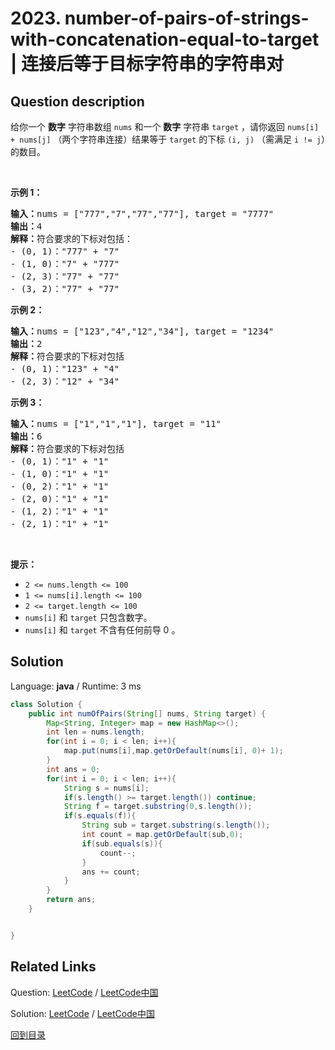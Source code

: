 ﻿# 2023. number-of-pairs-of-strings-with-concatenation-equal-to-target | 连接后等于目标字符串的字符串对

## Question description

<!--If you want to use the English description, use <p>Given an array of <strong>digit</strong> strings <code>nums</code> and a <strong>digit</strong> string <code>target</code>, return <em>the number of pairs of indices </em><code>(i, j)</code><em> (where </em><code>i != j</code><em>) such that the <strong>concatenation</strong> of </em><code>nums[i] + nums[j]</code><em> equals </em><code>target</code>.</p>

<p>&nbsp;</p>
<p><strong>Example 1:</strong></p>

<pre>
<strong>Input:</strong> nums = [&quot;777&quot;,&quot;7&quot;,&quot;77&quot;,&quot;77&quot;], target = &quot;7777&quot;
<strong>Output:</strong> 4
<strong>Explanation:</strong> Valid pairs are:
- (0, 1): &quot;777&quot; + &quot;7&quot;
- (1, 0): &quot;7&quot; + &quot;777&quot;
- (2, 3): &quot;77&quot; + &quot;77&quot;
- (3, 2): &quot;77&quot; + &quot;77&quot;
</pre>

<p><strong>Example 2:</strong></p>

<pre>
<strong>Input:</strong> nums = [&quot;123&quot;,&quot;4&quot;,&quot;12&quot;,&quot;34&quot;], target = &quot;1234&quot;
<strong>Output:</strong> 2
<strong>Explanation:</strong> Valid pairs are:
- (0, 1): &quot;123&quot; + &quot;4&quot;
- (2, 3): &quot;12&quot; + &quot;34&quot;
</pre>

<p><strong>Example 3:</strong></p>

<pre>
<strong>Input:</strong> nums = [&quot;1&quot;,&quot;1&quot;,&quot;1&quot;], target = &quot;11&quot;
<strong>Output:</strong> 6
<strong>Explanation:</strong> Valid pairs are:
- (0, 1): &quot;1&quot; + &quot;1&quot;
- (1, 0): &quot;1&quot; + &quot;1&quot;
- (0, 2): &quot;1&quot; + &quot;1&quot;
- (2, 0): &quot;1&quot; + &quot;1&quot;
- (1, 2): &quot;1&quot; + &quot;1&quot;
- (2, 1): &quot;1&quot; + &quot;1&quot;
</pre>

<p>&nbsp;</p>
<p><strong>Constraints:</strong></p>

<ul>
	<li><code>2 &lt;= nums.length &lt;= 100</code></li>
	<li><code>1 &lt;= nums[i].length &lt;= 100</code></li>
	<li><code>2 &lt;= target.length &lt;= 100</code></li>
	<li><code>nums[i]</code> and <code>target</code> consist of digits.</li>
	<li><code>nums[i]</code> and <code>target</code> do not have leading zeros.</li>
</ul>
 instead-->
<p>给你一个 <strong>数字</strong>&nbsp;字符串数组 <code>nums</code>&nbsp;和一个 <strong>数字</strong>&nbsp;字符串 <code>target</code>&nbsp;，请你返回 <code>nums[i] + nums[j]</code>&nbsp;（两个字符串连接）结果等于 <code>target</code>&nbsp;的下标 <code>(i, j)</code>&nbsp;（需满足 <code>i != j</code>）的数目。</p>

<p>&nbsp;</p>

<p><strong>示例 1：</strong></p>

<pre><b>输入：</b>nums = ["777","7","77","77"], target = "7777"
<b>输出：</b>4
<b>解释：</b>符合要求的下标对包括：
- (0, 1)："777" + "7"
- (1, 0)："7" + "777"
- (2, 3)："77" + "77"
- (3, 2)："77" + "77"
</pre>

<p><strong>示例 2：</strong></p>

<pre><b>输入：</b>nums = ["123","4","12","34"], target = "1234"
<b>输出：</b>2
<b>解释：</b>符合要求的下标对包括
- (0, 1)："123" + "4"
- (2, 3)："12" + "34"
</pre>

<p><strong>示例 3：</strong></p>

<pre><b>输入：</b>nums = ["1","1","1"], target = "11"
<b>输出：</b>6
<b>解释：</b>符合要求的下标对包括
- (0, 1)："1" + "1"
- (1, 0)："1" + "1"
- (0, 2)："1" + "1"
- (2, 0)："1" + "1"
- (1, 2)："1" + "1"
- (2, 1)："1" + "1"
</pre>

<p>&nbsp;</p>

<p><strong>提示：</strong></p>

<ul>
	<li><code>2 &lt;= nums.length &lt;= 100</code></li>
	<li><code>1 &lt;= nums[i].length &lt;= 100</code></li>
	<li><code>2 &lt;= target.length &lt;= 100</code></li>
	<li><code>nums[i]</code>&nbsp;和&nbsp;<code>target</code>&nbsp;只包含数字。</li>
	<li><code>nums[i]</code>&nbsp;和&nbsp;<code>target</code>&nbsp;不含有任何前导 0 。</li>
</ul>




## Solution

Language: **java**  /  Runtime: 3 ms

```java
class Solution {
    public int numOfPairs(String[] nums, String target) {
        Map<String, Integer> map = new HashMap<>();
        int len = nums.length;
        for(int i = 0; i < len; i++){
            map.put(nums[i],map.getOrDefault(nums[i], 0)+ 1);
        }
        int ans = 0;
        for(int i = 0; i < len; i++){
            String s = nums[i];
            if(s.length() >= target.length()) continue;
            String f = target.substring(0,s.length());
            if(s.equals(f)){
                String sub = target.substring(s.length());
                int count = map.getOrDefault(sub,0);
                if(sub.equals(s)){
                    count--;
                }
                ans += count;
            }
        }
        return ans;
    }


}
```



## Related Links

Question: [LeetCode](https://leetcode.com/problems/number-of-pairs-of-strings-with-concatenation-equal-to-target/description/)  /  [LeetCode中国](https://leetcode-cn.com/problems/number-of-pairs-of-strings-with-concatenation-equal-to-target/description/)

Solution: [LeetCode](https://leetcode.com/articles/number-of-pairs-of-strings-with-concatenation-equal-to-target/)  /  [LeetCode中国](https://leetcode-cn.com/articles/number-of-pairs-of-strings-with-concatenation-equal-to-target/)

[回到目录](../README.md)